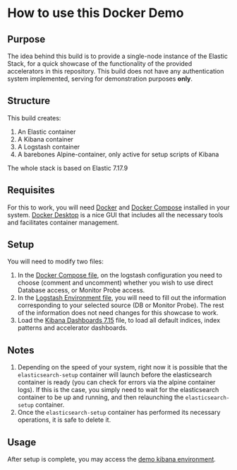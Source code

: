 # How to use this Docker Demo

## Purpose
The idea behind this build is to provide a single-node instance of the Elastic Stack, for a quick showcase of the functionality of the provided accelerators in this repository. This build does not have any authentication system implemented, serving for demonstration purposes **only**.

## Structure
This build creates:
1. An Elastic container
2. A Kibana container
3. A Logstash container
4. A barebones Alpine-container, only active for setup scripts of Kibana

The whole stack is based on Elastic 7.17.9

## Requisites
For this to work, you will need [Docker](https://www.docker.com/get-started/) and [Docker Compose](https://docs.docker.com/compose/) installed in your system. [Docker Desktop](https://www.docker.com/products/docker-desktop/) is a nice GUI that includes all the necessary tools and facilitates container management.

## Setup

You will need to modify two files:
1. In the [Docker Compose file](docker-compose.yml), on the logstash configuration you need to choose (comment and uncomment) whether you wish to use direct Database access, or Monitor Probe access.
2. In the [Logstash Environment file](logstash/config/logstash.env), you will need to fill out the information corresponding to your selected source (DB or Monitor Probe). The rest of the information does not need changes for this showcase to work.
3. Load the [Kibana Dashboards 7.15](../data_visualization-kibana/dashboards/OutSystems%20viz%20for%20kibana%207-15-1.ndjson) file, to load all default indices, index patterns and accelerator dashboards.

## Notes
1. Depending on the speed of your system, right now it is possible that the `elasticsearch-setup` container will launch before the elasticsearch container is ready (you can check for errors via the alpine container logs). If this is the case, you simply need to wait for the elasticsearch container to be up and running, and then relaunching the `elasticsearch-setup` container.
2. Once the `elasticsearch-setup` container has performed its necessary operations, it is safe to delete it.

## Usage
After setup is complete, you may access the [demo kibana environment](http://localhost:5601/).